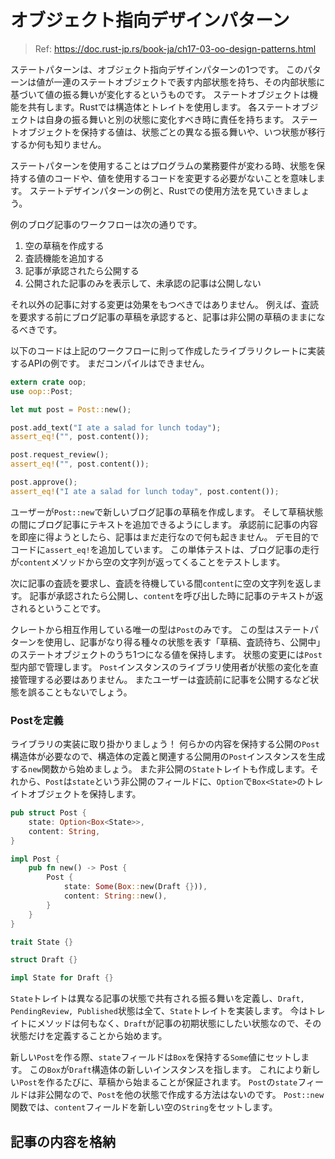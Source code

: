# オブジェクト指向デザインパターン

> Ref: https://doc.rust-jp.rs/book-ja/ch17-03-oo-design-patterns.html

ステートパターンは、オブジェクト指向デザインパターンの1つです。
このパターンは値が一連のステートオブジェクトで表す内部状態を持ち、その内部状態に基づいて値の振る舞いが変化するというものです。
ステートオブジェクトは機能を共有します。Rustでは構造体とトレイトを使用します。
各ステートオブジェクトは自身の振る舞いと別の状態に変化すべき時に責任を持ちます。
ステートオブジェクトを保持する値は、状態ごとの異なる振る舞いや、いつ状態が移行するか何も知りません。

ステートパターンを使用することはプログラムの業務要件が変わる時、状態を保持する値のコードや、値を使用するコードを変更する必要がないことを意味します。
ステートデザインパターンの例と、Rustでの使用方法を見ていきましょう。

例のブログ記事のワークフローは次の通りです。

1. 空の草稿を作成する
2. 査読機能を追加する
3. 記事が承認されたら公開する
4. 公開された記事のみを表示して、未承認の記事は公開しない

それ以外の記事に対する変更は効果をもつべきではありません。
例えば、査読を要求する前にブログ記事の草稿を承認すると、記事は非公開の草稿のままになるべきです。

以下のコードは上記のワークフローに則って作成したライブラリクレートに実装するAPIの例です。
まだコンパイルはできません。

```rust
extern crate oop;
use oop::Post;

let mut post = Post::new();

post.add_text("I ate a salad for lunch today");
assert_eq!("", post.content());

post.request_review();
assert_eq!("", post.content());

post.approve();
assert_eq!("I ate a salad for lunch today", post.content());
```

ユーザーが`Post::new`で新しいブログ記事の草稿を作成します。
そして草稿状態の間にブログ記事にテキストを追加できるようにします。
承認前に記事の内容を即座に得ようとしたら、記事はまだ走行なので何も起きません。
デモ目的でコードに`assert_eq!`を追加しています。
この単体テストは、ブログ記事の走行が`content`メソッドから空の文字列が返ってくることをテストします。

次に記事の査読を要求し、査読を待機している間`content`に空の文字列を返します。
記事が承認されたら公開し、`content`を呼び出した時に記事のテキストが返されるということです。

クレートから相互作用している唯一の型は`Post`のみです。
この型はステートパターンを使用し、記事がなり得る種々の状態を表す「草稿、査読待ち、公開中」のステートオブジェクトのうち1つになる値を保持します。
状態の変更には`Post`型内部で管理します。
`Post`インスタンスのライブラリ使用者が状態の変化を直接管理する必要はありません。
またユーザーは査読前に記事を公開するなど状態を誤ることもないでしょう。

### Postを定義

ライブラリの実装に取り掛かりましょう！
何らかの内容を保持する公開の`Post`構造体が必要なので、構造体の定義と関連する公開用の`Post`インスタンスを生成する`new`関数から始めましょう。
また非公開の`State`トレイトも作成します。それから、`Post`は`state`という非公開のフィールドに、`Option`で`Box<State>`のトレイトオブジェクトを保持します。

```rust
pub struct Post {
    state: Option<Box<State>>,
    content: String,
}

impl Post {
    pub fn new() -> Post {
        Post {
            state: Some(Box::new(Draft {})),
            content: String::new(),
        }
    }
}

trait State {}

struct Draft {}

impl State for Draft {}
```

`State`トレイトは異なる記事の状態で共有される振る舞いを定義し、`Draft, PendingReview, Published`状態は全て、`State`トレイトを実装します。
今はトレイトにメソッドは何もなく、`Draft`が記事の初期状態にしたい状態なので、その状態だけを定義することから始めます。

新しい`Post`を作る際、`state`フィールドは`Box`を保持する`Some`値にセットします。
この`Box`が`Draft`構造体の新しいインスタンスを指します。
これにより新しい`Post`を作るたびに、草稿から始まることが保証されます。
`Post`の`state`フィールドは非公開なので、`Post`を他の状態で作成する方法はないのです。
`Post::new`関数では、`content`フィールドを新しい空の`String`をセットします。

## 記事の内容を格納

